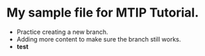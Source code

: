 # My sample file for MTIP Tutorial.
- Practice creating a new branch.
- Adding more content to make sure the branch still works. 
- **test**
